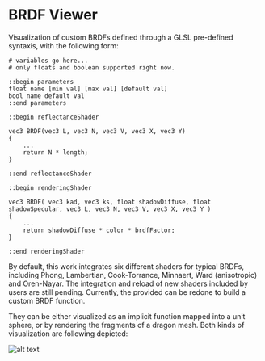 # BRDF Viewer
Visualization of custom BRDFs defined through a GLSL pre-defined syntaxis, with the following form:
```
# variables go here...
# only floats and boolean supported right now.

::begin parameters
float name [min val] [max val] [default val]
bool name default val
::end parameters

::begin reflectanceShader

vec3 BRDF(vec3 L, vec3 N, vec3 V, vec3 X, vec3 Y)
{
    ... 
    return N * length;
}

::end reflectanceShader

::begin renderingShader

vec3 BRDF( vec3 kad, vec3 ks, float shadowDiffuse, float shadowSpecular, vec3 L, vec3 N, vec3 V, vec3 X, vec3 Y )
{
    ...
    return shadowDiffuse * color * brdfFactor;
}

::end renderingShader
```

By default, this work integrates six different shaders for typical BRDFs, including Phong, Lambertian, Cook-Torrance, Minnaert, Ward (anisotropic) and Oren-Nayar. The integration and reload of new shaders included by users are still pending. Currently, the provided can be redone to build a custom BRDF function.

They can be either visualized as an implicit function mapped into a unit sphere, or by rendering the fragments of a dragon mesh. Both kinds of visualization are following depicted:

![alt text](md_assets/brdf.png "BRDF Rendering")
